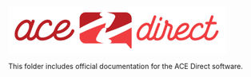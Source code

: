 ![](../images/adsmall.png)

This folder includes official documentation for the ACE Direct software.
